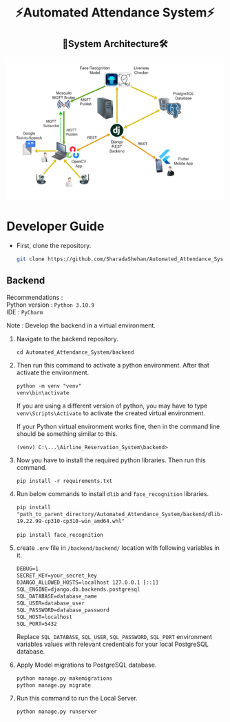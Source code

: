 <h1 align="center">⚡Automated Attendance System⚡</h1>

<h2 align="center">🏢System Architecture🛠️</h2>


![sysArchi](resources/Attendsense_System_Architecture.jpg)

# Developer Guide

* First, clone the repository. 
    
    ```bash
    git clone https://github.com/SharadaShehan/Automated_Attendance_System.git
    ```

## Backend
Recommendations : <br>
Python version : `Python 3.10.9`  <br>
IDE : `PyCharm`

Note : Develop the backend in a virtual environment.

1) Navigate to the backend repository.

    ```
    cd Automated_Attendance_System/backend
    ```

2) Then run this command to activate a python environment. After that activate the environment.

    ```
    python -m venv "venv"
    venv\bin\activate
    ```
    If you are using a different version of python, you may have to type `venv\Scripts\Activate` to activate the created virtual environment.

    If your Python virtual environment works fine, then in the command line should be something similar to this.
    
    ```
    (venv) C:\...\Airline_Reservation_System\backend>
    ```

3) Now you have to install the required python libraries. Then run this command.

    ```
    pip install -r requirements.txt
    ```

4) Run below commands to install `dlib` and `face_recognition` libraries.

    ```
    pip install "path_to_parent_directory/Automated_Attendance_System/backend/dlib-19.22.99-cp310-cp310-win_amd64.whl"

    pip install face_recognition
    ```

5) create `.env` file in `/backend/backend/` location with following variables in it.

    ```
    DEBUG=1
    SECRET_KEY=your_secret_key
    DJANGO_ALLOWED_HOSTS=localhost 127.0.0.1 [::1]
    SQL_ENGINE=django.db.backends.postgresql
    SQL_DATABASE=database_name
    SQL_USER=database_user
    SQL_PASSWORD=database_password
    SQL_HOST=localhost
    SQL_PORT=5432
    ```
    Replace `SQL_DATABASE`, `SQL_USER`, `SQL_PASSWORD`, `SQL_PORT`  environment variables values with relevant credentials for your local PostgreSQL database.

6) Apply Model migrations to PostgreSQL database.

    ```
    python manage.py makemigrations
    python manage.py migrate
    ```

7) Run this command to run the Local Server.

    ```
    python manage.py runserver
    ```



